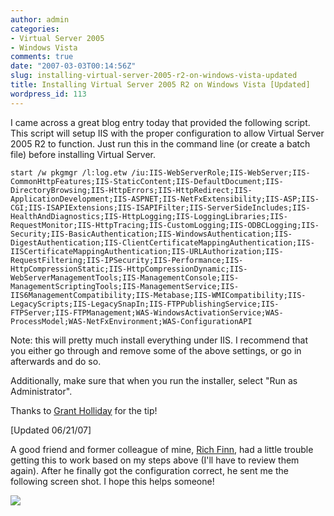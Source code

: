 ```yaml
---
author: admin
categories:
- Virtual Server 2005
- Windows Vista
comments: true
date: "2007-03-03T00:14:56Z"
slug: installing-virtual-server-2005-r2-on-windows-vista-updated
title: Installing Virtual Server 2005 R2 on Windows Vista [Updated]
wordpress_id: 113
---
```


I came across a great blog entry today that provided the following script. This script will setup IIS with the proper configuration to allow Virtual Server 2005 R2 to function. Just run this in the command line (or create a batch file) before installing Virtual Server.

	start /w pkgmgr /l:log.etw /iu:IIS-WebServerRole;IIS-WebServer;IIS-CommonHttpFeatures;IIS-StaticContent;IIS-DefaultDocument;IIS-DirectoryBrowsing;IIS-HttpErrors;IIS-HttpRedirect;IIS-ApplicationDevelopment;IIS-ASPNET;IIS-NetFxExtensibility;IIS-ASP;IIS-CGI;IIS-ISAPIExtensions;IIS-ISAPIFilter;IIS-ServerSideIncludes;IIS-HealthAndDiagnostics;IIS-HttpLogging;IIS-LoggingLibraries;IIS-RequestMonitor;IIS-HttpTracing;IIS-CustomLogging;IIS-ODBCLogging;IIS-Security;IIS-BasicAuthentication;IIS-WindowsAuthentication;IIS-DigestAuthentication;IIS-ClientCertificateMappingAuthentication;IIS-IISCertificateMappingAuthentication;IIS-URLAuthorization;IIS-RequestFiltering;IIS-IPSecurity;IIS-Performance;IIS-HttpCompressionStatic;IIS-HttpCompressionDynamic;IIS-WebServerManagementTools;IIS-ManagementConsole;IIS-ManagementScriptingTools;IIS-ManagementService;IIS-IIS6ManagementCompatibility;IIS-Metabase;IIS-WMICompatibility;IIS-LegacyScripts;IIS-LegacySnapIn;IIS-FTPPublishingService;IIS-FTPServer;IIS-FTPManagement;WAS-WindowsActivationService;WAS-ProcessModel;WAS-NetFxEnvironment;WAS-ConfigurationAPI

Note: this will pretty much install everything under IIS. I recommend that you either go through and remove some of the above settings, or go in afterwards and do so.

Additionally, make sure that when you run the installer, select "Run as Administrator".

Thanks to [Grant Holliday](http://www.holliday.com.au/blog/installing-virtual-server-2005-on-vista-5365.html) for the tip!

[Updated 06/21/07]

A good friend and former colleague of mine, [Rich Finn](http://rfinn.spaces.live.com/), had a little trouble getting this to work based on my steps above (I'll have to review them again). After he finally got the configuration correct, he sent me the following screen shot. I hope this helps someone!

![](https://wadewegner.blob.core.windows.net/wordpress/content/binary/iis.gif)